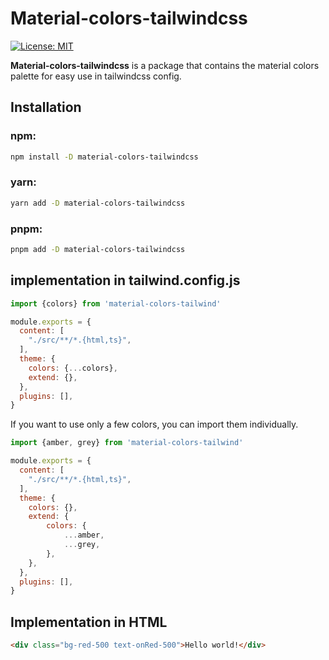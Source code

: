 # Material-colors-tailwindcss
[![License: MIT](https://img.shields.io/badge/License-MIT-yellow.svg)](https://opensource.org/licenses/MIT)

**Material-colors-tailwindcss** is a package that contains the material colors palette for easy use in tailwindcss config.

## Installation
### npm:
```bash
npm install -D material-colors-tailwindcss
```
### yarn:
```bash
yarn add -D material-colors-tailwindcss
```
### pnpm:
```bash
pnpm add -D material-colors-tailwindcss
```


## implementation in tailwind.config.js
```js
import {colors} from 'material-colors-tailwind'

module.exports = {
  content: [
    "./src/**/*.{html,ts}",
  ],
  theme: {
    colors: {...colors},
    extend: {},
  },
  plugins: [],
}
```

If you want to use only a few colors, you can import them individually.
```js
import {amber, grey} from 'material-colors-tailwind'

module.exports = {
  content: [
    "./src/**/*.{html,ts}",
  ],
  theme: {
    colors: {},
    extend: {
        colors: {
            ...amber,
            ...grey,
        },
    },
  },
  plugins: [],
}
```


## Implementation in HTML
```html
<div class="bg-red-500 text-onRed-500">Hello world!</div>
```
